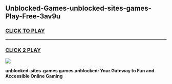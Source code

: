 
## Unblocked-Games-unblocked-sites-games-Play-Free-3av9u
<h3>
<a href="https://premium76.site?title=unblocked-sites-games&ref=23A">CLICK TO PLAY</a></h3>
<hr>

<h3>
<a href="https://premium76.site?title=unblocked-sites-games&ref=23A">CLICK 2 PLAY</a>
  
</h3>

<a href="https://premium76.site?title=unblocked-sites-games&ref=23A"><img src="https://clearcache.store/games.png"></a>


**unblocked-sites-games games unblocked: Your Gateway to Fun and Accessible Online Gaming**
